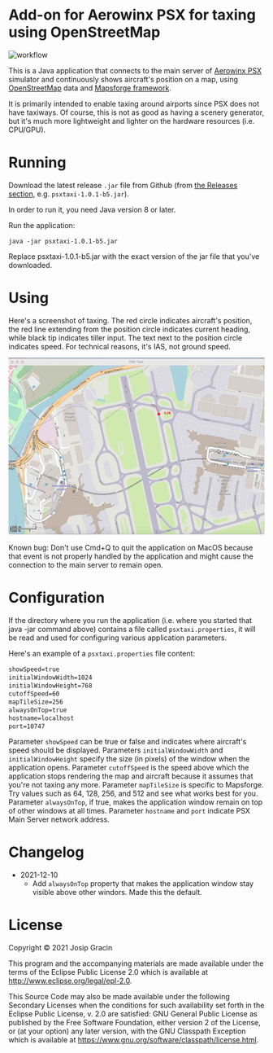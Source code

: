 # Add-on for Aerowinx PSX for taxing using OpenStreetMap

![workflow](https://github.com/jgracin/psxtaxi/actions/workflows/main.yaml/badge.svg)

This is a Java application that connects to the main server of [Aerowinx PSX](https://aerowinx.com) simulator 
and continuously shows aircraft's position on a map, using [OpenStreetMap](https://www.openstreetmap.org/) data and
[Mapsforge framework](https://github.com/mapsforge/mapsforge).

It is primarily intended to enable taxing around airports since PSX does not have taxiways. Of course, 
this is not as good as having a scenery generator, but it's much more lightweight and lighter 
on the hardware resources (i.e. CPU/GPU).

# Running

Download the latest release `.jar` file from Github (from [the Releases section](https://github.com/jgracin/psxtaxi/releases), e.g. `psxtaxi-1.0.1-b5.jar`).

In order to run it, you need Java version 8 or later.

Run the application:
```
java -jar psxtaxi-1.0.1-b5.jar
```

Replace psxtaxi-1.0.1-b5.jar with the exact version of the jar file that you've downloaded.

# Using

Here's a screenshot of taxing. The red circle indicates aircraft's position, the red line extending from the position 
circle  indicates current heading, while black tip indicates tiller input. The text next to the position circle
indicates speed. For technical reasons, it's IAS, not ground speed.

<img alt="snapshot" src="https://github.com/jgracin/psxtaxi/blob/master/docs/screenshot.jpg" width="800">

Known bug: Don't use Cmd+Q to quit the application on MacOS because that event is not properly handled by 
the application and might cause the connection to the main server to remain open.

# Configuration

If the directory where you run the application (i.e. where you started that java -jar command above) contains
a file called `psxtaxi.properties`, it will be read and used for configuring various application parameters.

Here's an example of a `psxtaxi.properties` file content:
```
showSpeed=true
initialWindowWidth=1024
initialWindowHeight=768
cutoffSpeed=60
mapTileSize=256
alwaysOnTop=true
hostname=localhost
port=10747
```

Parameter `showSpeed` can be true or false and indicates where aircraft's speed should be displayed.
Parameters `initialWindowWidth` and `initialWindowHeight` specify the size (in pixels) of the window when the application opens. 
Parameter `cutoffSpeed` is the speed above which the application stops rendering the map and aircraft because it assumes that you're not taxing any more.
Parameter `mapTileSize` is specific to Mapsforge. Try values such as 64, 128, 256, and 512 and see what works best for you.
Parameter `alwaysOnTop`, if true, makes the application window remain on top of other windows at all times.
Parameter `hostname` and `port` indicate PSX Main Server network address.

# Changelog

* 2021-12-10
  - Add `alwaysOnTop` property that makes the application window stay visible above other windors. Made this the default.

# License

Copyright © 2021 Josip Gracin

This program and the accompanying materials are made available under the
terms of the Eclipse Public License 2.0 which is available at
http://www.eclipse.org/legal/epl-2.0.

This Source Code may also be made available under the following Secondary
Licenses when the conditions for such availability set forth in the Eclipse
Public License, v. 2.0 are satisfied: GNU General Public License as published by
the Free Software Foundation, either version 2 of the License, or (at your
option) any later version, with the GNU Classpath Exception which is available
at https://www.gnu.org/software/classpath/license.html.
